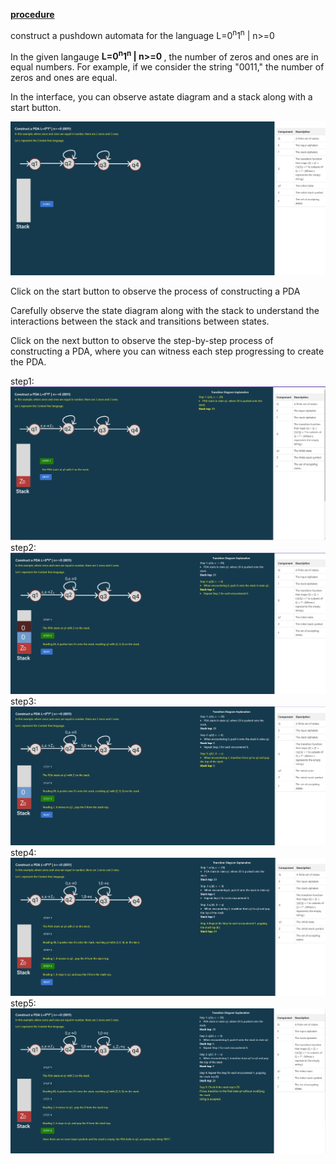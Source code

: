 <u><b>procedure</b></u>
<p>construct a pushdown automata for the language L=0<sup>n</sup>1<sup>n</sup> | n>=0  </p>
<p>In the given langauge  <b>L=0<sup>n</sup>1<sup>n</sup> | n>=0 </b>, the number of zeros and ones are in equal numbers. For example, if we consider the string "0011," the number of zeros and ones are equal.</p>

<p>In the interface, you can observe astate diagram and a stack along with a start button.</p>
<div><img src="./images/interface.png" alt="interface"><div>
<p>Click on the start button to observe the process of constructing a PDA</p>
<p>Carefully observe the state diagram along with the stack to understand the interactions between the stack and transitions between states.</p>
<p>Click on the next button to observe the step-by-step process of constructing a PDA, where you can witness each step progressing to create the PDA.</p>
<div>step1:<img src="./images/step1.png" alt="step 1"><div>
<div>step2:<img src="./images/step2.png" alt="step 2"><div>
<div>step3:<img src="./images/step3.png" alt="step 3"><div>
<div>step4:<img src="./images/step4.png" alt="step 4"><div>
<div>step5:<img src="./images/step5.png" alt="step 5"><div>